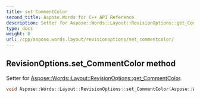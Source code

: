 ```yaml
---
title: set_CommentColor
second_title: Aspose.Words for C++ API Reference
description: Setter for Aspose::Words::Layout::RevisionOptions::get_CommentColor. 
type: docs
weight: 0
url: /cpp/aspose.words.layout/revisionoptions/set_commentcolor/
---
```

## RevisionOptions.set_CommentColor method


Setter for [Aspose::Words::Layout::RevisionOptions::get_CommentColor](../get_commentcolor/).

```cpp
void Aspose::Words::Layout::RevisionOptions::set_CommentColor(Aspose::Words::Layout::RevisionColor value)
```

